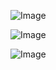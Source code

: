 ![Image](https://github.com/user-attachments/assets/e0eed7cb-aa1a-48bd-88f4-8f5ee32ca9be)

![Image](https://github.com/user-attachments/assets/56a4c14e-bfce-4682-b569-99a14f340045)

![Image](https://github.com/user-attachments/assets/374bc157-7029-4548-bdd1-819209b8ec92)

